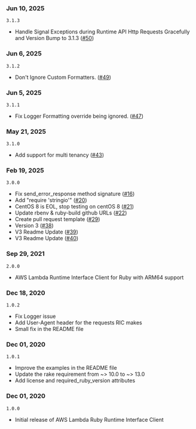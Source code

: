 ### Jun 10, 2025
`3.1.3`
- Handle Signal Exceptions during Runtime API Http Requests Gracefully and Version Bump to 3.1.3 ([#50](https://github.com/aws/aws-lambda-ruby-runtime-interface-client/pull/50))

### Jun 6, 2025
`3.1.2`
- Don't Ignore Custom Formatters. ([#49](https://github.com/aws/aws-lambda-ruby-runtime-interface-client/pull/49))

### Jun 5, 2025
`3.1.1`
- Fix Logger Formatting override being ignored. ([#47](https://github.com/aws/aws-lambda-ruby-runtime-interface-client/pull/47))

### May 21, 2025
`3.1.0`
- Add support for multi tenancy ([#43](https://github.com/aws/aws-lambda-ruby-runtime-interface-client/pull/43))

### Feb 19, 2025
`3.0.0`
- Fix send_error_response method signature ([#16](https://github.com/aws/aws-lambda-ruby-runtime-interface-client/pull/16))
- Add "require 'stringio'" ([#20](https://github.com/aws/aws-lambda-ruby-runtime-interface-client/pull/20))
- CentOS 8 is EOL, stop testing on centOS 8 ([#21](https://github.com/aws/aws-lambda-ruby-runtime-interface-client/pull/21))
- Update rbenv & ruby-build github URLs ([#22](https://github.com/aws/aws-lambda-ruby-runtime-interface-client/pull/22))
- Create pull request template ([#29](https://github.com/aws/aws-lambda-ruby-runtime-interface-client/pull/29))
- Version 3 ([#38](https://github.com/aws/aws-lambda-ruby-runtime-interface-client/pull/38))
- V3 Readme Update ([#39](https://github.com/aws/aws-lambda-ruby-runtime-interface-client/pull/39))
- V3 Readme Update ([#40](https://github.com/aws/aws-lambda-ruby-runtime-interface-client/pull/40))

### Sep 29, 2021
`2.0.0`
- AWS Lambda Runtime Interface Client for Ruby with ARM64 support

### Dec 18, 2020
`1.0.2`
- Fix Logger issue
- Add User-Agent header for the requests RIC makes
- Small fix in the README file

### Dec 01, 2020
`1.0.1`
- Improve the examples in the README file
- Update the rake requirement from ~> 10.0 to ~> 13.0
- Add license and required_ruby_version attributes

### Dec 01, 2020
`1.0.0`
- Initial release of AWS Lambda Ruby Runtime Interface Client

